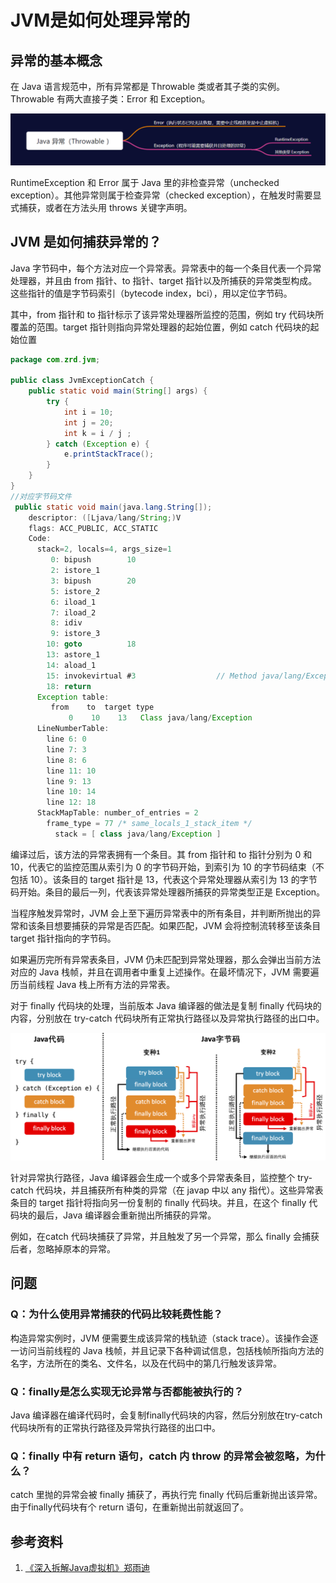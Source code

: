 # JVM是如何处理异常的

## 异常的基本概念

在 Java 语言规范中，所有异常都是 Throwable 类或者其子类的实例。Throwable 有两大直接子类：Error 和 Exception。

![image-20210510204708792](assets/20210510204708.png)

RuntimeException 和 Error 属于 Java 里的非检查异常（unchecked exception）。其他异常则属于检查异常（checked exception），在触发时需要显式捕获，或者在方法头用 throws 关键字声明。

## JVM 是如何捕获异常的？

Java 字节码中，每个方法对应一个异常表。异常表中的每一个条目代表一个异常处理器，并且由 from 指针、to 指针、target 指针以及所捕获的异常类型构成。这些指针的值是字节码索引（bytecode index，bci），用以定位字节码。

其中，from 指针和 to 指针标示了该异常处理器所监控的范围，例如 try 代码块所覆盖的范围。target 指针则指向异常处理器的起始位置，例如 catch 代码块的起始位置

```java
package com.zrd.jvm;

public class JvmExceptionCatch {
    public static void main(String[] args) {
        try {
            int i = 10;
            int j = 20;
            int k = i / j ;
        } catch (Exception e) {
            e.printStackTrace();
        }
    }
}
//对应字节码文件
 public static void main(java.lang.String[]);
    descriptor: ([Ljava/lang/String;)V
    flags: ACC_PUBLIC, ACC_STATIC
    Code:
      stack=2, locals=4, args_size=1
         0: bipush        10
         2: istore_1
         3: bipush        20
         5: istore_2
         6: iload_1
         7: iload_2
         8: idiv
         9: istore_3
        10: goto          18
        13: astore_1
        14: aload_1
        15: invokevirtual #3                  // Method java/lang/Exception.printStackTrace:()V
        18: return
      Exception table:
         from    to  target type
             0    10    13   Class java/lang/Exception
      LineNumberTable:
        line 6: 0
        line 7: 3
        line 8: 6
        line 11: 10
        line 9: 13
        line 10: 14
        line 12: 18
      StackMapTable: number_of_entries = 2
        frame_type = 77 /* same_locals_1_stack_item */
          stack = [ class java/lang/Exception ]
```

编译过后，该方法的异常表拥有一个条目。其 from 指针和 to 指针分别为 0 和 10，代表它的监控范围从索引为 0 的字节码开始，到索引为 10 的字节码结束（不包括 10）。该条目的 target 指针是 13，代表这个异常处理器从索引为 13 的字节码开始。条目的最后一列，代表该异常处理器所捕获的异常类型正是 Exception。

当程序触发异常时，JVM 会上至下遍历异常表中的所有条目，并判断所抛出的异常和该条目想要捕获的异常是否匹配。如果匹配，JVM 会将控制流转移至该条目 target 指针指向的字节码。

如果遍历完所有异常表条目，JVM 仍未匹配到异常处理器，那么会弹出当前方法对应的 Java 栈帧，并且在调用者中重复上述操作。在最坏情况下，JVM 需要遍历当前线程 Java 栈上所有方法的异常表。

对于 finally 代码块的处理，当前版本 Java 编译器的做法是复制 finally 代码块的内容，分别放在 try-catch 代码块所有正常执行路径以及异常执行路径的出口中。

![image-20210510215333967](assets/20210510215334.png)

针对异常执行路径，Java 编译器会生成一个或多个异常表条目，监控整个 try-catch 代码块，并且捕获所有种类的异常（在 javap 中以 any 指代）。这些异常表条目的 target 指针将指向另一份复制的 finally 代码块。并且，在这个 finally 代码块的最后，Java 编译器会重新抛出所捕获的异常。

例如，在catch 代码块捕获了异常，并且触发了另一个异常，那么 finally 会捕获后者，忽略掉原本的异常。

## 问题

### Q：为什么使用异常捕获的代码比较耗费性能？

构造异常实例时，JVM 便需要生成该异常的栈轨迹（stack trace）。该操作会逐一访问当前线程的 Java 栈帧，并且记录下各种调试信息，包括栈帧所指向方法的名字，方法所在的类名、文件名，以及在代码中的第几行触发该异常。

### Q：finally是怎么实现无论异常与否都能被执行的？

Java 编译器在编译代码时，会复制finally代码块的内容，然后分别放在try-catch代码块所有的正常执行路径及异常执行路径的出口中。

### Q：finally 中有 return 语句，catch 内 throw 的异常会被忽略，为什么？

catch 里抛的异常会被 finally 捕获了，再执行完 finally 代码后重新抛出该异常。由于finally代码块有个 return 语句，在重新抛出前就返回了。

## 参考资料

1. [《深入拆解Java虚拟机》郑雨迪](https://time.geekbang.org/column/intro/108)
